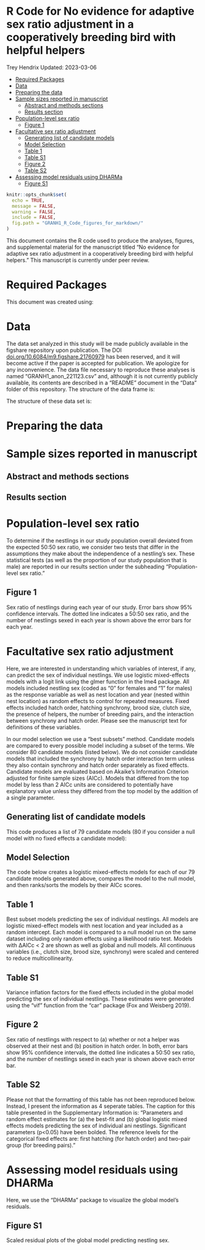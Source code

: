 R Code for No evidence for adaptive sex ratio adjustment in a
cooperatively breeding bird with helpful helpers
================
Trey Hendrix
Updated: 2023-03-06

- <a href="#required-packages" id="toc-required-packages">Required
  Packages</a>
- <a href="#data" id="toc-data">Data</a>
- <a href="#preparing-the-data" id="toc-preparing-the-data">Preparing the
  data</a>
- <a href="#sample-sizes-reported-in-manuscript"
  id="toc-sample-sizes-reported-in-manuscript">Sample sizes reported in
  manuscript</a>
  - <a href="#abstract-and-methods-sections"
    id="toc-abstract-and-methods-sections">Abstract and methods sections</a>
  - <a href="#results-section" id="toc-results-section">Results section</a>
- <a href="#population-level-sex-ratio"
  id="toc-population-level-sex-ratio">Population-level sex ratio</a>
  - <a href="#figure-1" id="toc-figure-1">Figure 1</a>
- <a href="#facultative-sex-ratio-adjustment"
  id="toc-facultative-sex-ratio-adjustment">Facultative sex ratio
  adjustment</a>
  - <a href="#generating-list-of-candidate-models"
    id="toc-generating-list-of-candidate-models">Generating list of
    candidate models</a>
  - <a href="#model-selection" id="toc-model-selection">Model Selection</a>
  - <a href="#table-1" id="toc-table-1">Table 1</a>
  - <a href="#table-s1" id="toc-table-s1">Table S1</a>
  - <a href="#figure-2" id="toc-figure-2">Figure 2</a>
  - <a href="#table-s2" id="toc-table-s2">Table S2</a>
- <a href="#assessing-model-residuals-using-dharma"
  id="toc-assessing-model-residuals-using-dharma">Assessing model
  residuals using DHARMa</a>
  - <a href="#figure-s1" id="toc-figure-s1">Figure S1</a>

``` r
knitr::opts_chunk$set(
  echo = TRUE,
  message = FALSE,
  warning = FALSE,
  include = FALSE, 
  fig.path = "GRANH1_R_Code_figures_for_markdown/"
)
```

This document contains the R code used to produce the analyses, figures,
and supplemental material for the manuscript titled “No evidence for
adaptive sex ratio adjustment in a cooperatively breeding bird with
helpful helpers.” This manuscript is currently under peer review.

# Required Packages

This document was created using:

# Data

The data set analyzed in this study will be made publicly available in
the figshare repository upon publication. The DOI
[doi.org/10.6084/m9.figshare.21760979](http://doi.org/10.6084/m9.figshare.21760979)
has been reserved, and it will become active if the paper is accepted
for publication. We apologize for any inconvenience. The data file
necessary to reproduce these analyses is named “GRANH1_anon_221123.csv”
and, although it is not currently publicly available, its contents are
described in a “README” document in the “Data” folder of this
repository. The structure of the data frame is:

The structure of these data set is:

# Preparing the data

# Sample sizes reported in manuscript

## Abstract and methods sections

## Results section

# Population-level sex ratio

To determine if the nestlings in our study population overall deviated
from the expected 50:50 sex ratio, we consider two tests that differ in
the assumptions they make about the independence of a nestling’s sex.
These statistical tests (as well as the proportion of our study
population that is male) are reported in our results section under the
subheading “Population-level sex ratio.”

## Figure 1

Sex ratio of nestlings during each year of our study. Error bars show
95% confidence intervals. The dotted line indicates a 50:50 sex ratio,
and the number of nestlings sexed in each year is shown above the error
bars for each year.

# Facultative sex ratio adjustment

Here, we are interested in understanding which variables of interest, if
any, can predict the sex of individual nestlings. We use logistic
mixed-effects models with a logit link using the glmer function in the
lme4 package. All models included nestling sex (coded as “0” for females
and “1” for males) as the response variable as well as nest location and
year (nested within nest location) as random effects to control for
repeated measures. Fixed effects included hatch order, hatching
synchrony, brood size, clutch size, the presence of helpers, the number
of breeding pairs, and the interaction between synchrony and hatch
order. Please see the manuscript text for definitions of these
variables.

In our model selection we use a “best subsets” method. Candidate models
are compared to every possible model including a subset of the terms. We
consider 80 candidate models (listed below). We do not consider
candidate models that included the synchrony by hatch order interaction
term unless they also contain synchrony and hatch order separately as
fixed effects. Candidate models are evaluated based on Akaike’s
Information Criterion adjusted for finite sample sizes (AICc). Models
that differed from the top model by less than 2 AICc units are
considered to potentially have explanatory value unless they differed
from the top model by the addition of a single parameter.

## Generating list of candidate models

This code produces a list of 79 candidate models (80 if you consider a
null model with no fixed effects a candidate model):

## Model Selection

The code below creates a logistic mixed-effects models for each of our
79 candidate models generated above, compares the model to the null
model, and then ranks/sorts the models by their AICc scores.

## Table 1

Best subset models predicting the sex of individual nestlings. All
models are logistic mixed-effect models with nest location and year
included as a random intercept. Each model is compared to a null model
run on the same dataset including only random effects using a likelihood
ratio test. Models with ∆AICc \< 2 are shown as well as global and null
models. All continuous variables (i.e., clutch size, brood size,
synchrony) were scaled and centered to reduce multicollinearity.

## Table S1

Variance inflation factors for the fixed effects included in the global
model predicting the sex of individual nestlings. These estimates were
generated using the “vif” function from the “car” package (Fox and
Weisberg 2019).

## Figure 2

Sex ratio of nestlings with respect to (a) whether or not a helper was
observed at their nest and (b) position in hatch order. In both, error
bars show 95% confidence intervals, the dotted line indicates a 50:50
sex ratio, and the number of nestlings sexed in each year is shown above
each error bar.

## Table S2

Please not that the formatting of this table has not been reproduced
below. Instead, I present the information as 4 seperate tables. The
caption for this table presented in the Supplementary Information is:
“Parameters and random effect estimates for (a) the best-fit and (b)
global logistic mixed effects models predicting the sex of individual
ani nestlings. Significant parameters (p\<0.05) have been bolded. The
reference levels for the categorical fixed effects are: first hatching
(for hatch order) and two-pair group (for breeding pairs).”

# Assessing model residuals using DHARMa

Here, we use the “DHARMa” package to visualize the global model’s
residuals.

## Figure S1

Scaled residual plots of the global model predicting nestling sex.
